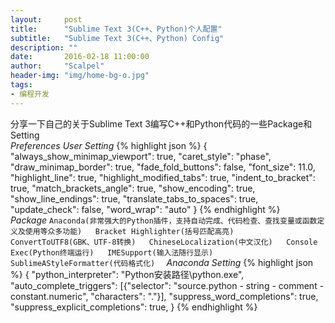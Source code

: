 ```yaml
---
layout:     post
title:      "Sublime Text 3(C++、Python)个人配置"
subtitle:   "Sublime Text 3(C++、Python) Config"
description: ""
date:       2016-02-18 11:00:00
author:     "Scalpel"
header-img: "img/home-bg-o.jpg"
tags:
- 编程开发
---
```

分享一下自己的关于Sublime Text 3编写C++和Python代码的一些Package和Setting  
*Preferences User Setting*
{% highlight json %}
{
    "always_show_minimap_viewport": true,
    "caret_style": "phase",
    "draw_minimap_border": true,
    "fade_fold_buttons": false,
    "font_size": 11.0,
    "highlight_line": true,
    "highlight_modified_tabs": true,
    "indent_to_bracket": true,
    "match_brackets_angle": true,
    "show_encoding": true,
    "show_line_endings": true,
    "translate_tabs_to_spaces": true,
    "update_check": false,
    "word_wrap": "auto"
}
{% endhighlight %}  
*Package*
`
Anaconda(非常强大的Python插件，支持自动完成、代码检查、查找变量或函数定义及使用等众多功能)  
Bracket Highlighter(括号匹配高亮)  
ConvertToUTF8(GBK、UTF-8转换)  
ChineseLocalization(中文汉化)  
Console Exec(Python终端运行)  
IMESupport(输入法随行显示)  
SublimeAStyleFormatter(代码格式化)  
`
*Anaconda Setting*
{% highlight json %}
{
    "python_interpreter": "Python安装路径\\python.exe",
    "auto_complete_triggers": [{"selector": "source.python - string - comment - constant.numeric", "characters": "."}],
    "suppress_word_completions": true,
    "suppress_explicit_completions": true,
}
{% endhighlight %}  